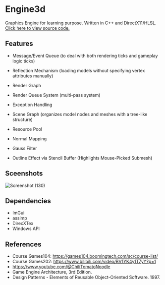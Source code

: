 # Engine3d
Graphics Engine for learning purpose. Written in C++ and DirectX11/HLSL. [Click here to view source code.](https://github.com/PickOranges/Engine3d/tree/develop_sm)

## Features
- Message/Event Queue (to deal with both rendering ticks and gameplay logic ticks)
- Reflection Mechanism (loading models without specifying vertex attributes manually)
- Render Graph
- Render Queue System (multi-pass system)
- Exception Handling
- Scene Graph (organizes model nodes and meshes with a tree-like structure)
- Resource Pool
  
- Normal Mapping
- Gauss Filter
- Outline Effect via Stencil Buffer (Highlights Mouse-Picked Submesh)

## Sceenshots
![Screenshot (130)](https://user-images.githubusercontent.com/55946962/167479209-ab5b1ccb-15bc-4bc1-ae3d-b36d055f4892.png)

## Dependencies
- ImGui
- assimp
- DirecXTex
- Windows API

## References
- Course Games104: https://games104.boomingtech.com/sc/course-list/
- Course Games202: https://www.bilibili.com/video/BV1YK4y1T7yY?p=1
- https://www.youtube.com/@ChiliTomatoNoodle
- Game Engine Architecture, 3rd Edition.
- Design Patterns - Elements of Reusable Object-Oriented Software. 1997.
